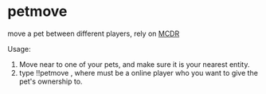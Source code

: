 # petmove
move a pet between different players, rely on <a href="https://github.com/Fallen-Breath/MCDReforged">MCDR</a>

Usage:
1. Move near to one of your pets, and make sure it is your nearest entity.
2. type !!petmove <playername> , where <playername> must be a online player who you want to give the pet's ownership to.
